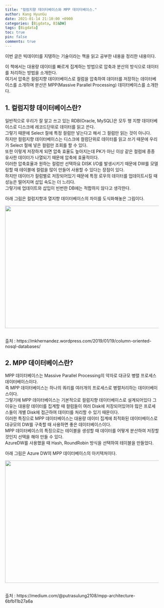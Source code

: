 ```yaml
---
title: "컬럼지향 데이터베이스와 MPP 데이터베이스."
author: Kang HyunGu
date: 2021-01-14 21:10:00 +0900
categories: [Bigdata, BI&DW]
tags: [Bigdata]
toc: true
pin: false
comments: true
---
```


이번 글은 빅데이터를 지탱하는 기술이라는 책을 읽고 공부한 내용을 정리한 내용이다.

이 책에서는 대용량 데이터를 빠르게 집계하는 방법으로 압축과 분산의 방식으로 데이터를 처리하는 방법을 소개한다.  
여기서 압축은 컬럼지향 데이터베이스로 컬럼을 압축하여 데이터를 저장하는 데이터베이스를 소개하며 분산은 MPP(Massive Parallel Processing) 데이터베이스를 소개한다.

## 1. 컬럼지향 데이터베이스란?
일반적으로 우리가 잘 알고 쓰고 있는 RDB(Oracle, MySQL)은 모두 행 지향 데이터베이스로 디스크에 레코드단위로 데이터를 읽고 쓴다.  
그렇기 때문에 Select 절에 특정 컬럼만 넣는다고 해서 그 컬럼만 읽는 것이 아니다.  
하지만 컬럼지향 데이터베이스는 디스크에 컬럼단위로 데이터를 읽고 쓰기 때문에 우리가 Select 절에 넣은 컬럼만 조회를 할 수 있다.  
또한 이렇게 저장하게 되면 압축 효율도 높아지는데 PK가 아닌 이상 같은 컬럼에 종종 유사한 데이터가 나열되기 때문에 압축에 효율적이다.  
이러한 압축효율과 원하는 컬럼만 선택하요 DISK I/O를 발생시키기 때문에 DW를 모델링할 때 테이블에 컬럼을 많이 만들어 사용할 수 있다는 장점이 있다.  
하지만 데이터가 컬럼별로 저장되어있기 때문에 특정 로우의 데이터를 업데이트시킬 때 성능은 떨어지며 삽입 속도는 더 느리다.  
그렇기에 업데이트와 삽입이 빈번한 DB에는 적합하지 않다고 생각한다.  

아래 그림은 컬럼지향과 열지향 데이터베이스의 차이를 도식화해놓은 그림이다.

<p align="left"> <img src="{{site.url}}/img/posts/2021-01-14-컬럼지향 데이터베이스와 MPP 데이터베이스/ColumnStore 아키텍처.png" width="600" height="400"></p><br/>
출처 : https://mkhernandez.wordpress.com/2019/01/19/column-oriented-nosql-databases/<br/>

## 2. MPP 데이터베이스란?
MPP 데이터베이스는 Massive Parallel Processing의 약자로 대규모 병렬 프로세스 데이터베이스이다.  
즉 MPP 데이터베이스는 하나의 쿼리를 여러개의 프로세스로 병렬처리하는 데이터베이스이다.  
그렇기에 MPP 데이터베이스는 기본적으로 컬럼지향 데이터베이스로 설계되어있다 그 이유는 대용량 데이터를 집계할 때 컬럼들이 여러 Disk에 저장되어있어야 많은 프로세스들이 개별 Disk에 접근하여 데이터를 처리할 수 있기 때문이다.  
이러한 특징으로 MPP 데이터베이스는 대용량 데이터 집계에 최적화된 데이터베이스로 대규모의 DW를 구축할 때 사용하면 좋은 데이터베이스이다.  
MPP 데이터베이스의 특징으로는 테이블을 생성할 때 데이터를 어떻게 분산하여 저장할 것인지 선택을 해야 만들 수 있다.  
AzureDW를 사용했을 때 Hash, RoundRobin 방식을 선택하여 테이블을 만들었다.  

아래 그림은 Azure DW의 MPP 데이터베이스의 아키텍처이다.  

<p align="left"> <img src="{{site.url}}/img/posts/2021-01-14-컬럼지향 데이터베이스와 MPP 데이터베이스/AzureDW MPP 아키텍처.png" width="600" height="400"></p><br/>
출처 : https://medium.com/@putrasulung2108/mpp-architecture-6bfb11b27a6a<br/>
